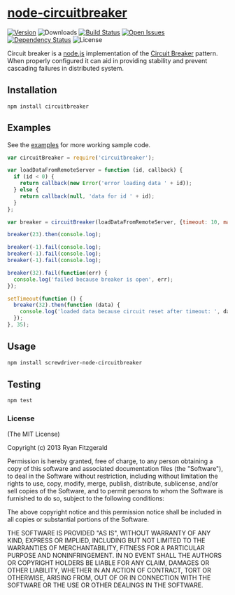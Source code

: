 [node-circuitbreaker][3]
======================

[![Version][npm-image]][npm-url] ![Downloads][downloads-image] [![Build Status][status-image]][status-url] [![Open Issues][issues-image]][issues-url] [![Dependency Status][daviddm-image]][daviddm-url] ![License][license-image]

Circuit breaker is a [node.js][2] implementation of the [Circuit Breaker][1] pattern.
When properly configured it can aid in providing stability and prevent
cascading failures in distributed system.

## Installation

    npm install circuitbreaker

## Examples
See the [examples][0] for more working sample code.

``` js
var circuitBreaker = require('circuitbreaker');

var loadDataFromRemoteServer = function (id, callback) {
  if (id < 0) {
    return callback(new Error('error loading data ' + id));
  } else {
    return callback(null, 'data for id ' + id);
  }
};

var breaker = circuitBreaker(loadDataFromRemoteServer, {timeout: 10, maxFailures: 3, resetTimeout: 30});

breaker(23).then(console.log);

breaker(-1).fail(console.log);
breaker(-1).fail(console.log);
breaker(-1).fail(console.log);

breaker(32).fail(function(err) {
  console.log('failed because breaker is open', err);
});

setTimeout(function () {
  breaker(32).then(function (data) {
    console.log('loaded data because circuit reset after timeout: ', data);
  });
}, 35);
```

## Usage

```bash
npm install screwdriver-node-circuitbreaker
```

## Testing

```bash
npm test
```

### License

(The MIT License)

Copyright (c) 2013 Ryan Fitzgerald

Permission is hereby granted, free of charge, to any person obtaining
a copy of this software and associated documentation files (the
"Software"), to deal in the Software without restriction, including
without limitation the rights to use, copy, modify, merge, publish,
distribute, sublicense, and/or sell copies of the Software, and to
permit persons to whom the Software is furnished to do so, subject to
the following conditions:

The above copyright notice and this permission notice shall be
included in all copies or substantial portions of the Software.

THE SOFTWARE IS PROVIDED "AS IS", WITHOUT WARRANTY OF ANY KIND,
EXPRESS OR IMPLIED, INCLUDING BUT NOT LIMITED TO THE WARRANTIES OF
MERCHANTABILITY, FITNESS FOR A PARTICULAR PURPOSE AND
NONINFRINGEMENT. IN NO EVENT SHALL THE AUTHORS OR COPYRIGHT HOLDERS BE
LIABLE FOR ANY CLAIM, DAMAGES OR OTHER LIABILITY, WHETHER IN AN ACTION
OF CONTRACT, TORT OR OTHERWISE, ARISING FROM, OUT OF OR IN CONNECTION
WITH THE SOFTWARE OR THE USE OR OTHER DEALINGS IN THE SOFTWARE.

[0]: https://github.com/screwdriver-cd/node-circuitbreaker/tree/master/examples
[1]: http://doc.akka.io/docs/akka/snapshot/common/circuitbreaker.html
[2]: http://nodejs.org
[3]: https://github.com/ryanfitz/node-circuitbreaker

[npm-image]: https://img.shields.io/npm/v/screwdriver-node-circuitbreaker.svg
[npm-url]: https://npmjs.org/package/screwdriver-node-circuitbreaker
[downloads-image]: https://img.shields.io/npm/dt/screwdriver-node-circuitbreaker.svg
[license-image]: https://img.shields.io/npm/l/screwdriver-node-circuitbreaker.svg
[issues-image]: https://img.shields.io/github/issues/screwdriver-cd/node-circuitbreaker.svg
[issues-url]: https://github.com/screwdriver-cd/node-circuitbreaker/issues
[status-image]: https://cd.screwdriver.cd/pipelines/334/badge
[status-url]: https://cd.screwdriver.cd/pipelines/334
[daviddm-image]: https://david-dm.org/screwdriver-cd/node-circuitbreaker.svg?theme=shields.io
[daviddm-url]: https://david-dm.org/screwdriver-cd/node-circuitbreaker

